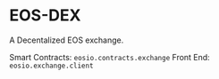 # EOS-DEX

A Decentalized EOS exchange.

Smart Contracts: `eosio.contracts.exchange`
Front End: `eosio.exchange.client`

